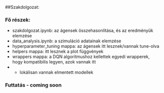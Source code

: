 ##Szakdolgozat:

### Fő részek:
* szakdolgozat.ipynb: az ágensek összehasonlítása, és az eredményük elemzése
* data_analysis.ipynb: a szimuláció adatainak elemzése
* hyperparameter_tuning mappa: az ágensek itt lesznek/vannak tune-olva
* helpers mappa: itt lesznek a plot függvények
* wrappers mappa: a DQN algoritmushoz kellettek egyedi wrapperek, hogy kompatibilis legyen, azok vannak itt
* + lokálisan vannak elmentett modellek
 
### Futtatás - coming soon
